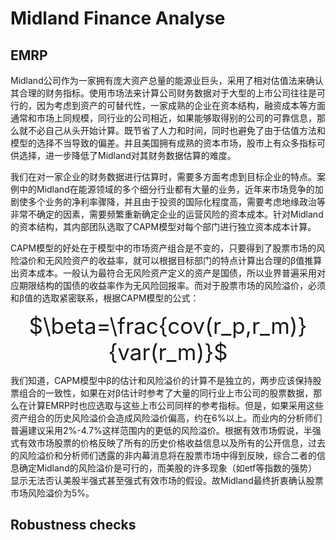 # Midland Finance Analyse
## EMRP

Midland公司作为一家拥有庞大资产总量的能源业巨头，采用了相对估值法来确认其合理的财务指标。使用市场法来计算公司财务数据对于大型的上市公司往往是可行的，因为考虑到资产的可替代性，一家成熟的企业在资本结构，融资成本等方面通常和市场上同规模，同行业的公司相近，如果能够取得别的公司的可靠信息，那么就不必自己从头开始计算。既节省了人力和时间，同时也避免了由于估值方法和模型的选择不当导致的偏差。并且美国拥有成熟的资本市场，股市上有众多指标可供选择，进一步降低了Midland对其财务数据估算的难度。

我们在对一家企业的财务数据进行估算时，需要多方面考虑到目标企业的特点。案例中的Midland在能源领域的多个细分行业都有大量的业务，近年来市场竞争的加剧使多个业务的净利率骤降，并且由于投资的国际化程度高，需要考虑地缘政治等非常不确定的因素，需要频繁重新确定企业的运营风险的资本成本。针对Midland的资本结构，其内部团队选取了CAPM模型对每个部门进行独立资本成本计算。

CAPM模型的好处在于模型中的市场资产组合是不变的，只要得到了股票市场的风险溢价和无风险资产的收益率，就可以根据目标部门的特点计算出合理的β值推算出资本成本。一般认为最符合无风险资产定义的资产是国债，所以业界普遍采用对应期限结构的国债的收益率作为无风险回报率。而对于股票市场的风险溢价，必须和β值的选取紧密联系，根据CAPM模型的公式：<div align="center" style="font-size:35px">$\beta=\frac{cov(r_p,r_m)}{var(r_m)}$</div>

我们知道，CAPM模型中β的估计和风险溢价的计算不是独立的，两步应该保持股票组合的一致性，如果在对β估计时参考了大量的同行业上市公司的股票数据，那么在计算EMRP时也应选取与这些上市公司同样的参考指标。但是，如果采用这些资产组合的历史风险溢价会造成风险溢价偏高，约在6%以上。而业内的分析师们普遍建议采用2%-4.7%这样范围内的更低的风险溢价。根据有效市场假说，半强式有效市场股票的价格反映了所有的历史价格收益信息以及所有的公开信息，过去的风险溢价和分析师们透露的非内幕消息将在股票市场中得到反映，综合二者的信息确定Midland的风险溢价是可行的，而美股的许多现象（如etf等指数的强势）显示无法否认美股半强式甚至强式有效市场的假设。故Midland最终折衷确认股票市场风险溢价为5%。

## Robustness checks
